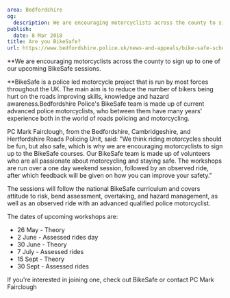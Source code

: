 ```yaml
area: Bedfordshire
og:
  description: We are encouraging motorcyclists across the county to sign up to one of ours upcoming BikeSafe sessions.
publish:
  date: 8 Mar 2018
title: Are you BikeSafe?
url: https://www.bedfordshire.police.uk/news-and-appeals/bike-safe-scheme-march18
```

**We are encouraging motorcyclists across the county to sign up to one of our upcoming BikeSafe sessions.

**BikeSafe is a police led motorcycle project that is run by most forces throughout the UK. The main aim is to reduce the number of bikers being hurt on the roads improving skills, knowledge and hazard awareness.Bedfordshire Police's BikeSafe team is made up of current advanced police motorcyclists, who between them have many years' experience both in the world of roads policing and motorcycling.

PC Mark Fairclough, from the Bedfordshire, Cambridgeshire, and Hertfordshire Roads Policing Unit, said: "We think riding motorcycles should be fun, but also safe, which is why we are encouraging motorcyclists to sign up to the BikeSafe courses. Our BikeSafe team is made up of volunteers who are all passionate about motorcycling and staying safe. The workshops are run over a one day weekend session, followed by an observed ride, after which feedback will be given on how you can improve your safety."

The sessions will follow the national BikeSafe curriculum and covers attitude to risk, bend assessment, overtaking, and hazard management, as well as an observed ride with an advanced qualified police motorcyclist.

The dates of upcoming workshops are:

 * 26 May - Theory
 * 2 June - Assessed rides day
 * 30 June - Theory
 * 7 July - Assessed rides
 * 15 Sept - Theory
 * 30 Sept - Assessed rides

If you're interested in joining one, check out BikeSafe or contact PC Mark Fairclough

